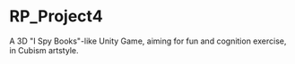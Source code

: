 # RP_Project4
A 3D "I Spy Books"-like Unity Game, aiming for fun and cognition exercise, in Cubism artstyle.
